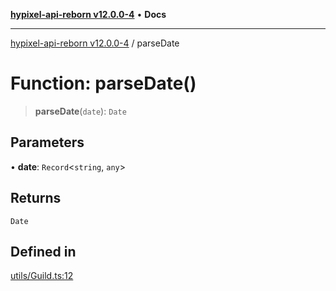 [**hypixel-api-reborn v12.0.0-4**](../README.md) • **Docs**

***

[hypixel-api-reborn v12.0.0-4](../globals.md) / parseDate

# Function: parseDate()

> **parseDate**(`date`): `Date`

## Parameters

• **date**: `Record`\<`string`, `any`\>

## Returns

`Date`

## Defined in

[utils/Guild.ts:12](https://github.com/Kathund/REBORN-docs-TEST/blob/1c14a4fa83649d1c26475bdd62d394bf5095b016/src/utils/Guild.ts#L12)
